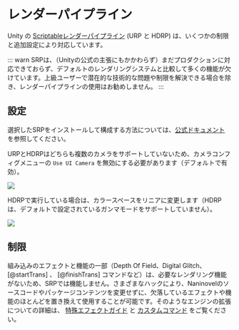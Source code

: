 # レンダーパイプライン

Unity の [Scriptableレンダーパイプライン](https://docs.unity3d.com/Manual/render-pipelines.html) (URP と HDRP) は、いくつかの制限と追加設定により対応しています。

::: warn
SRPは、（Unityの公式の主張にもかかわらず）まだプロダクションに対応できておらず、デフォルトのレンダリングシステムと比較して多くの機能が欠けています。上級ユーザーで潜在的な技術的な問題や制限を解決できる場合を除き、レンダーパイプラインの使用はお勧めしません。
:::

## 設定

選択したSRPをインストールして構成する方法については、[公式ドキュメント](https://docs.unity3d.com/Manual/render-pipelines.html) を参照してください。

URPとHDRPはどちらも複数のカメラをサポートしていないため、カメラコンフィグメニューの `Use UI Camera` を無効にする必要があります（デフォルトで有効）。

![](https://i.gyazo.com/5b70d18f028d27124bd8f4a25b2df47c.png)

HDRPで実行している場合は、カラースペースをリニアに変更します（HDRPは、デフォルトで設定されているガンマモードをサポートしていません）。

![](https://i.gyazo.com/2c053a6e3d79f080469787b7f09ee8f3.png)

## 制限

組み込みのエフェクトと機能の一部（Depth Of Field、Digital Glitch、[@startTrans] 、 [@finishTrans] コマンドなど）は、必要なレンダリング機能がないため、SRPでは機能しません。さまざまなハックにより、Naninovelのソースコードやパッケージコンテンツを変更せずに、欠落しているエフェクトや機能のほとんどを置き換えて使用することが可能です。そのようなエンジンの拡張についての詳細は、 [特殊エフェクトガイド](/ja/guide/special-effects.md#カスタムエフェクトの追加) と [カスタムコマンド](/ja/guide/custom-commands.md) をご覧ください。
